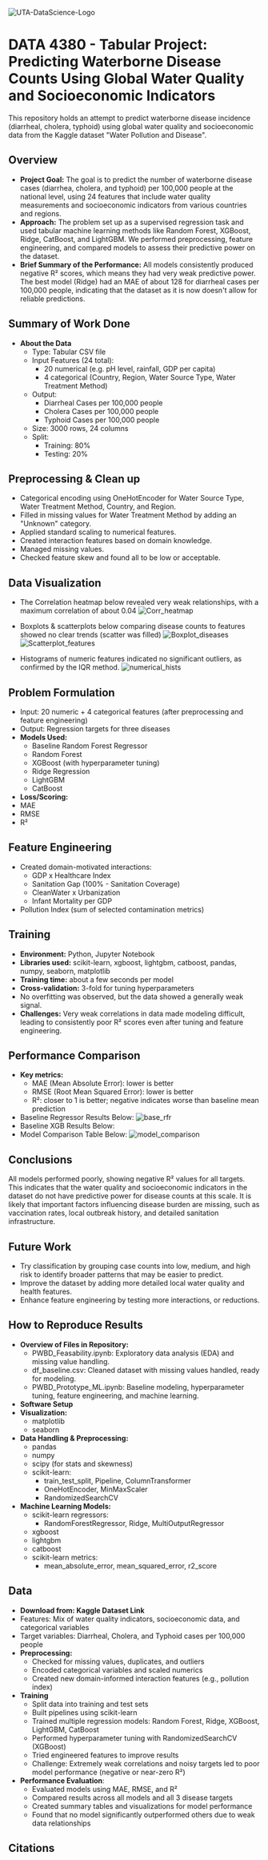 ![UTA-DataScience-Logo](https://github.com/dareli/DATA3402.Spring.2024/assets/123596270/0cb941d4-8a3b-4382-9dd0-22c28edbb8a5)

# **DATA 4380 - Tabular Project: Predicting Waterborne Disease Counts Using Global Water Quality and Socioeconomic Indicators**
This repository holds an attempt to predict waterborne disease incidence (diarrheal, cholera, typhoid) using global water quality and socioeconomic data from the Kaggle dataset "Water Pollution and Disease".

## **Overview** 
- **Project Goal:** The goal is to predict the number of waterborne disease cases (diarrhea, cholera, and typhoid) per 100,000 people at the national level, using 24 features that include water quality measurements and socioeconomic indicators from various countries and regions.
- **Approach:** The problem set up as a supervised regression task and used tabular machine learning methods like Random Forest, XGBoost, Ridge, CatBoost, and LightGBM. We performed preprocessing, feature engineering, and compared models to assess their predictive power on the dataset.
- **Brief Summary of the Performance:** All models consistently produced negative R² scores, which means they had very weak predictive power. The best model (Ridge) had an MAE of about 128 for diarrheal cases per 100,000 people, indicating that the dataset as it is now doesn't allow for reliable predictions.

## **Summary of Work Done**
- **About the Data**
  - Type: Tabular CSV file
  - Input Features (24 total):
    - 20 numerical (e.g. pH level, rainfall, GDP per capita)
    - 4 categorical (Country, Region, Water Source Type, Water Treatment Method)
  - Output:
    - Diarrheal Cases per 100,000 people
    - Cholera Cases per 100,000 people
    - Typhoid Cases per 100,000 people
  - Size: 3000 rows, 24 columns
  - Split:
    - Training: 80%
    - Testing: 20%
   
## **Preprocessing & Clean up**
- Categorical encoding using OneHotEncoder for Water Source Type, Water Treatment Method, Country, and Region.
- Filled in missing values for Water Treatment Method by adding an "Unknown" category.
- Applied standard scaling to numerical features.
- Created interaction features based on domain knowledge.
- Managed missing values.
- Checked feature skew and found all to be low or acceptable.

## **Data Visualization**
- The Correlation heatmap below revealed very weak relationships, with a maximum correlation of about 0.04
![Corr_heatmap](pngs/num_corr.png) 

- Boxplots & scatterplots below comparing disease counts to features showed no clear trends (scatter was filled)
![Boxplot_diseases](pngs/diseases_box.png)
![Scatterplot_features](pngs/features_scatter.png)

- Histograms of numeric features indicated no significant outliers, as confirmed by the IQR method.
![numerical_hists](pngs/num_hists.png)

## **Problem Formulation**
- Input: 20 numeric + 4 categorical features (after preprocessing and feature engineering)
- Output: Regression targets for three diseases
- **Models Used:**
  - Baseline Random Forest Regressor
  - Random Forest
  - XGBoost (with hyperparameter tuning)
  - Ridge Regression
  - LightGBM
  - CatBoost
-  **Loss/Scoring:**
  - MAE
  - RMSE
  - R²

## **Feature Engineering**
- Created domain-motivated interactions:
  - GDP x Healthcare Index
  - Sanitation Gap (100% - Sanitation Coverage)
  - CleanWater x Urbanization
  - Infant Mortality per GDP
- Pollution Index (sum of selected contamination metrics)

## **Training**
- **Environment:** Python, Jupyter Notebook
- **Libraries used:** scikit-learn, xgboost, lightgbm, catboost, pandas, numpy, seaborn, matplotlib
- **Training time:** about a few seconds per model
- **Cross-validation:** 3-fold for tuning hyperparameters
- No overfitting was observed, but the data showed a generally weak signal.
- **Challenges:** Very weak correlations in data made modeling difficult, leading to consistently poor R² scores even after tuning and feature engineering.

## **Performance Comparison** 
- **Key metrics:**
  - MAE (Mean Absolute Error): lower is better
  - RMSE (Root Mean Squared Error): lower is better
  - R²: closer to 1 is better; negative indicates worse than baseline mean prediction
- Baseline Regressor Results Below:
  ![base_rfr](pngs/base_regressor.png)
- Baseline XGB Results Below:
- Model Comparison Table Below:
  ![model_comparison](pngs/models_plots.png)

## **Conclusions** 
All models performed poorly, showing negative R² values for all targets. This indicates that the water quality and socioeconomic indicators in the dataset do not have predictive power for disease counts at this scale. It is likely that important factors influencing disease burden are missing, such as vaccination rates, local outbreak history, and detailed sanitation infrastructure.

## **Future Work**
- Try classification by grouping case counts into low, medium, and high risk to identify broader patterns that may be easier to predict.
- Improve the dataset by adding more detailed local water quality and health features.
- Enhance feature engineering by testing more interactions, or reductions.

## **How to Reproduce Results** 
- **Overview of Files in Repository:**
  - PWBD_Feasability.ipynb: Exploratory data analysis (EDA) and missing value handling.
  - df_baseline.csv: Cleaned dataset with missing values handled, ready for modeling.
  - PWBD_Prototype_ML.ipynb: Baseline modeling, hyperparameter tuning, feature engineering, and machine learning.
- **Software Setup**
- **Visualization:**
  - matplotlib
  - seaborn
- **Data Handling & Preprocessing:**
  - pandas
  - numpy
  - scipy (for stats and skewness)
  - scikit-learn:
    - train_test_split, Pipeline, ColumnTransformer
    - OneHotEncoder, MinMaxScaler
    - RandomizedSearchCV
- **Machine Learning Models:**
  - scikit-learn regressors:
    - RandomForestRegressor, Ridge, MultiOutputRegressor
  - xgboost
  - lightgbm
  - catboost
  - scikit-learn metrics:
    - mean_absolute_error, mean_squared_error, r2_score

## **Data**
- **Download from: Kaggle Dataset Link**
- Features: Mix of water quality indicators, socioeconomic data, and categorical variables
- Target variables: Diarrheal, Cholera, and Typhoid cases per 100,000 people
- **Preprocessing:**
  - Checked for missing values, duplicates, and outliers
  - Encoded categorical variables and scaled numerics
  - Created new domain-informed interaction features (e.g., pollution index)
- **Training**
  - Split data into training and test sets
  - Built pipelines using scikit-learn
  - Trained multiple regression models: Random Forest, Ridge, XGBoost, LightGBM, CatBoost
  - Performed hyperparameter tuning with RandomizedSearchCV (XGBoost)
  - Tried engineered features to improve results
  - Challenge: Extremely weak correlations and noisy targets led to poor model performance (negative or near-zero R²)
- **Performance Evaluation**:
  - Evaluated models using MAE, RMSE, and R²
  -  Compared results across all models and all 3 disease targets
  -  Created summary tables and visualizations for model performance
  -  Found that no model significantly outperformed others due to weak data relationships

## **Citations**


